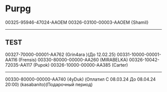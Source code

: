 # Purpg
00325-95946-47024-AAOEM
00326-03100-00003-AAOEM {Shamil}

-------
TEST
-------
00327-70000-00001-AA762 (Grin4ara )(До 12.02.25)
00331-10000-00001-AA116 (Frensis)
00330-80000-00000-AA260 (MIRABELKA)
00326-10042-72035-AA117 (Pupok)
00326-10000-00000-AA385 (Carter)



-------
00330-80000-00000-AA740 (4yDuk) (Оплатил C 08.03.24 До 08.04.24  20:00) 
(kasabanito)(Подарочный период) 

